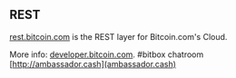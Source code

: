 ## REST

[rest.bitcoin.com](https://rest.bitcoin.com) is the REST layer for Bitcoin.com's Cloud.

More info: [developer.bitcoin.com](https://developer.bitcoin.com). #bitbox chatroom [http://ambassador.cash](ambassador.cash)

